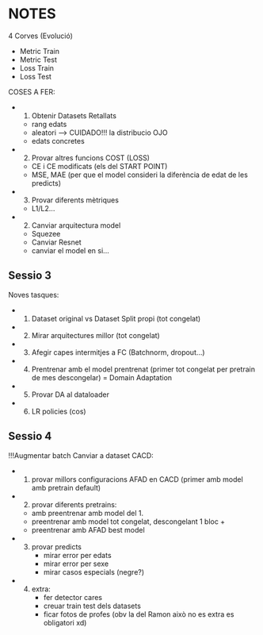 # NOTES

4 Corves  (Evolució) 
- Metric Train
- Metric Test
- Loss Train 
- Loss Test

COSES A FER:
- 1. Obtenir Datasets Retallats
    - rang edats
    - aleatori --> CUIDADO!!! la distribucio OJO
    - edats concretes

- 2. Provar altres funcions COST (LOSS)
    - CE i CE modificats (els del START POINT)
    - MSE, MAE (per que el model consideri la diferència de edat de les predicts)

- 3. Provar diferents mètriques
    - L1/L2...

- 2. Canviar arquitectura model
    - Squezee
    - Canviar Resnet
    - canviar el model en si...

## Sessio 3

Noves tasques:
- 1. Dataset original vs Dataset Split propi (tot congelat)
- 2. Mirar arquitectures millor (tot congelat)
- 3. Afegir capes intermitjes a FC (Batchnorm, dropout...)
- 4. Prentrenar amb el model prentrenat (primer tot congelat per pretrain de mes descongelar) = Domain Adaptation
- 5. Provar DA al dataloader
- 6. LR policies (cos)
 
## Sessio 4
!!!Augmentar batch
Canviar a dataset CACD:
- 1. provar millors configuracions AFAD en CACD (primer amb model amb pretrain default)
- 2. provar diferents pretrains:
    - amb preentrenar amb model del 1.
    - preentrenar amb model tot congelat, descongelant 1 bloc +
    - preentrenar amb AFAD best model
- 3. provar predicts
      - mirar error per edats
      - mirar error per sexe
      - mirar casos especials (negre?)
- 4. extra:
        - fer detector cares
        - creuar train test dels datasets
        - ficar fotos de profes (obv la del Ramon això no es extra es obligatori xd)
